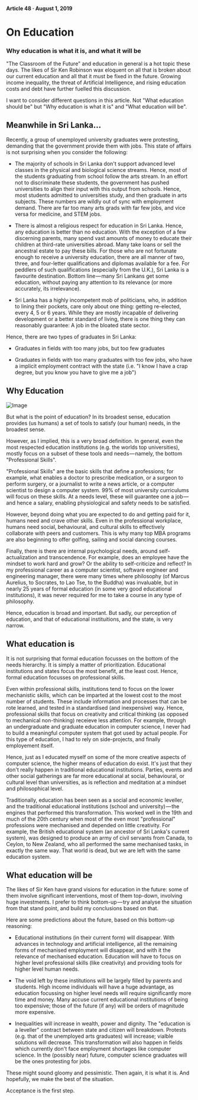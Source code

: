 #### Article 48 · August 1, 2019

# On Education

### Why education is what it is, and what it will be

"The Classroom of the Future" and education in general is a hot topic these days. The likes of Sir Ken Robinson wax eloquent on all that is broken about our current education and all that it must be fixed in the future. Growing income inequality, the threat of Artificial Intelligence, and rising education costs and debt have further fuelled this discussion.

I want to consider different questions in this article. Not "What education should be" but "Why education is what it is" and "What education will be".

## Meanwhile in Sri Lanka...

Recently, a group of unemployed university graduates were protesting, demanding that the government provide them with jobs. This state of affairs is not surprising when you consider the following:

* The majority of schools in Sri Lanka don't support advanced level classes in the physical and biological science streams. Hence, most of the students graduating from school follow the arts stream. In an effort not to discriminate these students, the government has pushed universities to align their input with this output from schools. Hence, most students admitted to universities study, and then graduate in arts subjects. These numbers are wildly out of sync with employment demand. There are far too many arts grads with far few jobs, and vice versa for medicine, and STEM jobs.

* There is almost a religious respect for education in Sri Lanka. Hence, any education is better than no education. With the exception of a few discerning parents, many spend vast amounts of money to educate their children at third-rate universities abroad. Many take loans or sell the ancestral estate to pay these bills. For those who are not fortunate enough to receive a university education, there are all manner of two, three, and four-letter qualifications and diplomas available for a fee. For peddlers of such qualifications (especially from the U.K.), Sri Lanka is a favourite destination. Bottom line — many Sri Lankans get some education, without paying any attention to its relevance (or more accurately, its irrelevance).

* Sri Lanka has a highly incompetent mob of politicians, who, in addition to lining their pockets, care only about one thing: getting re-elected, every 4, 5 or 6 years. While they are mostly incapable of delivering development or a better standard of living, there is one thing they can reasonably guarantee: A job in the bloated state sector.

Hence, there are two types of graduates in Sri Lanka:

* Graduates in fields with too many jobs, but too few graduates

* Graduates in fields with too many graduates with too few jobs, who have a implicit employment contract with the state (i.e. "I know I have a crap degree, but you know you have to give me a job")

## Why Education

![Image](https://cdn-images-1.medium.com/max/800/1*j7-nh-Um2HpJtK0OEfYn7w.png)

But what is the point of education? In its broadest sense, education provides (us humans) a set of tools to satisfy (our human) needs, in the broadest sense.

However, as I implied, this is a very broad definition. In general, even the most respected education institutions (e.g. the worlds top universities), mostly focus on a subset of these tools and needs — namely, the bottom "Professional Skills".

"Professional Skills" are the basic skills that define a professions; for example, what enables a doctor to prescribe medication, or a surgeon to perform surgery, or a journalist to write a news article, or a computer scientist to design a computer system. 99% of most university curriculums will focus on these skills. At a needs level, these will guarantee one a job — and hence a salary, enabling physiological and safety needs to be satisfied.

However, beyond doing what you are expected to do and getting paid for it, humans need and crave other skills. Even in the professional workplace, humans need social, behavioural, and cultural skills to effectively collaborate with peers and customers. This is why many top MBA programs are also beginning to offer golfing, sailing and social dancing courses.

Finally, there is there are internal psychological needs, around self-actualization and transcendence. For example, does an employee have the mindset to work hard and grow? Or the ability to self-criticize and reflect? In my professional career as a computer scientist, software engineer and engineering manager, there were many times where philosophy (of Marcus Aurelius, to Socrates, to Lao Tse, to the Buddha) was invaluable, but in nearly 25 years of formal education (in some very good educational institutions), it was never required for me to take a course in any type of philosophy.

Hence, education is broad and important. But sadly, our perception of education, and that of educational instituitions, and the state, is very narrow.

## What education is

It is not surprising that formal education focusses on the bottom of the needs hierarchy. It is simply a matter of prioritization. Educational institutions and states focus the most benefit, at the least cost. Hence, formal education focusses on professional skills.

Even within professional skills, institutions tend to focus on the lower mechanistic skills, which can be imparted at the lowest cost to the most number of students. These include information and processes that can be rote learned, and tested in a standardised (and inexpensive) way. Hence, professional skills that focus on creativity and critical thinking (as opposed to mechanical non-thinking) receieve less attention. For example, through an undergraduate and graduate education in computer science, I never had to build a meaningful computer system that got used by actual people. For this type of education, I had to rely on side-projects, and finally employement itself.

Hence, just as I educated myself on some of the more creative aspects of computer science, the higher means of education do exist. It's just that they don't really happen in traditional educational institutions. Parties, events and other social gatherings are far more educational at social, behavioural, or cultural level than universities, as is reflection and meditation at a mindset and philosophical level.

Traditionally, education has been seen as a social and economic leveller, and the traditional educational institutions (school and university) — the engines that performed this transformation. This worked well in the 19th and much of the 20th century when most of the even most "professional" professions were mechanised and depended on little creativity. For example, the British educational system (an ancestor of Sri Lanka's current system), was designed to produce an army of civil servants from Canada, to Ceylon, to New Zealand, who all performed the same mechanised tasks, in exactly the same way. That world is dead, but we are left with the same education system.

## What education will be

The likes of Sir Ken have grand visions for education in the future: some of them involve significant interventions, most of them top-down, involving huge investments. I prefer to think bottom-up — try and analyse the situation from that stand point, and build my conclusions based on that.

Here are some predictions about the future, based on this bottom-up reasoning:

* Educational institutions (in their current form) will disappear. With advances in technology and artificial intelligence, all the remaining forms of mechanised employment will disappear, and with it the relevance of mechanised education. Education will have to focus on higher level professional skills (like creativity) and providing tools for higher level human needs.

* The void left by these institutions will be largely filled by parents and students. High income individuals will have a huge advantage, as education focussing on higher level needs will require significantly more time and money. Many accuse current educational institutions of being too expensive; those of the future (if any) will be orders of magnitude more expensive.

* Inequalities will increase in wealth, power and dignity. The "education is a leveller" contract between state and citizen will breakdown. Protests (e.g. that of the unemployed arts graduates) will increase; vialble solutions will decrease. This transformation will also happen in fields which currently don't face employment shortages like computer science. In the (possibly near) future, computer science graduates will be the ones protesting for jobs.

These might sound gloomy and pessimistic. Then again, it is what it is. And hopefully, we make the best of the situation.

Acceptance is the first step.